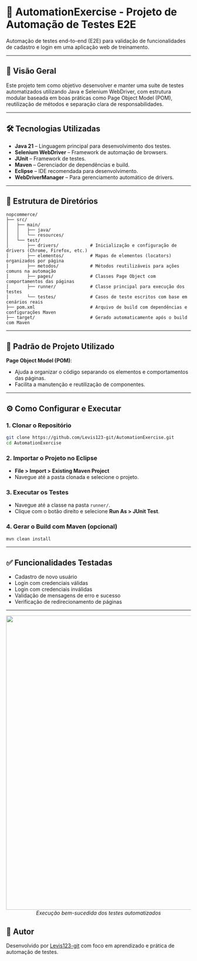 
# 🚀 AutomationExercise - Projeto de Automação de Testes E2E

Automação de testes end-to-end (E2E) para validação de funcionalidades de cadastro e login em uma aplicação web de treinamento.

---

## 📌 Visão Geral

Este projeto tem como objetivo desenvolver e manter uma suíte de testes automatizados utilizando Java e Selenium WebDriver, com estrutura modular baseada em boas práticas como Page Object Model (POM), reutilização de métodos e separação clara de responsabilidades.

---

## 🛠️ Tecnologias Utilizadas

- **Java 21** – Linguagem principal para desenvolvimento dos testes.
- **Selenium WebDriver** – Framework de automação de browsers.
- **JUnit** – Framework de testes.
- **Maven** – Gerenciador de dependências e build.
- **Eclipse** – IDE recomendada para desenvolvimento.
- **WebDriverManager** – Para gerenciamento automático de drivers.

---

## 📁 Estrutura de Diretórios

```
nopcommerce/
├── src/
│   ├── main/
│   │   ├── java/              
│   │   └── resources/         
│   └── test/
│       ├── drivers/            # Inicialização e configuração de drivers (Chrome, Firefox, etc.)
│       ├── elementos/          # Mapas de elementos (locators) organizados por página
│       ├── metodos/            # Métodos reutilizáveis para ações comuns na automação
│       ├── pages/              # Classes Page Object com comportamentos das páginas
│       ├── runner/             # Classe principal para execução dos testes
│       └── testes/             # Casos de teste escritos com base em cenários reais
├── pom.xml                     # Arquivo de build com dependências e configurações Maven
├── target/                     # Gerado automaticamente após o build com Maven
```

---

## 🔄 Padrão de Projeto Utilizado

**Page Object Model (POM)**:
- Ajuda a organizar o código separando os elementos e comportamentos das páginas.
- Facilita a manutenção e reutilização de componentes.

---

## ⚙️ Como Configurar e Executar

### 1. Clonar o Repositório

```bash
git clone https://github.com/Levis123-git/AutomationExercise.git
cd AutomationExercise
```

### 2. Importar o Projeto no Eclipse

- **File > Import > Existing Maven Project**
- Navegue até a pasta clonada e selecione o projeto.

### 3. Executar os Testes

- Navegue até a classe na pasta `runner/`.
- Clique com o botão direito e selecione **Run As > JUnit Test**.

### 4. Gerar o Build com Maven (opcional)

```bash
mvn clean install
```

---

## ✅ Funcionalidades Testadas

- Cadastro de novo usuário
- Login com credenciais válidas
- Login com credenciais inválidas
- Validação de mensagens de erro e sucesso
- Verificação de redirecionamento de páginas
---

<p align="center">
  <img src="C:\Users\Levis\Desktop\Arquivos LEvi\conteudo curso QA\Evidencia.jpeg" width="800">
  <br>
  <em>Execução bem-sucedida dos testes automatizados</em>
</p>



## 👤 Autor

Desenvolvido por [Levis123-git](https://github.com/Levis123-git) com foco em aprendizado e prática de automação de testes.


